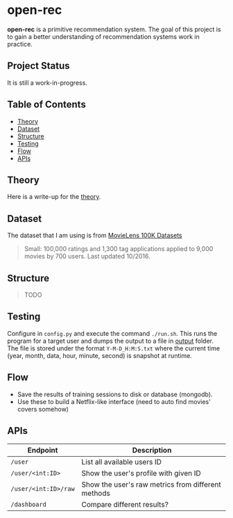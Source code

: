 # open-rec

**open-rec** is a primitive recommendation system. The goal of this project is 
to gain a better understanding of recommendation systems work in practice.

## Project Status

It is still a work-in-progress.

## Table of Contents

- [Theory](#theory)
- [Dataset](#dataset)
- [Structure](#structure)
- [Testing](#testing)
- [Flow](#flow)
- [APIs](#apis)

## Theory

Here is a write-up for the [theory](THEORY.md).

## Dataset

The dataset that I am using is from [MovieLens 100K 
Datasets](https://grouplens.org/datasets/movielens/)

> Small: 100,000 ratings and 1,300 tag applications applied to 9,000 movies by 
> 700 users. Last updated 10/2016.

## Structure

> TODO

## Testing

Configure in `config.py` and execute the command `./run.sh`.
This runs the program for a target user and dumps the output to a file in
[output](output) folder.
The file is stored under the format `Y-M-D_H:M:S.txt` where the current time
(year, month, data, hour, minute, second) is snapshot at runtime.

## Flow

- Save the results of training sessions to disk or database (mongodb).
- Use these to build a Netflix-like interface (need to auto find movies' covers
  somehow)

## APIs

Endpoint | Description
--- | ---
`/user` | List all available users ID
`/user/<int:ID>` | Show the user's profile with given ID
`/user/<int:ID>/raw` | Show the user's raw metrics from different methods
`/dashboard` | Compare different results?
